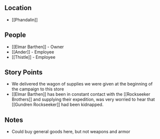 ## Location
- [[Phandalin]]
## People
- [[Elmar Barthen]] - Owner
- [[Ander]] - Employee
- [[Thistle]] - Employee
## Story Points
- We delivered the wagon of supplies we were given at the beginning of the campaign to this store
- [[Elmar Barthen]] has been in constant contact with the [[Rockseeker Brothers]] and supplying their expedition, was very worried to hear that [[Gundren Rockseeker]] had been kidnapped.
## Notes
- Could buy general goods here, but not weapons and armor
